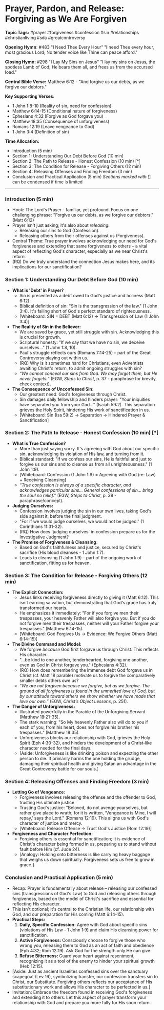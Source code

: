 # Prayer, Pardon, and Release: Forgiving as We Are Forgiven

**Topic Tags:** #prayer #forgiveness #confession #sin #relationships #christianliving #sda #greatcontroversy

**Opening Hymn:** #483 "I Need Thee Every Hour"
"I need Thee every hour, most gracious Lord; No tender voice like Thine can peace afford."

**Closing Hymn:** #298 "I Lay My Sins on Jesus"
"I lay my sins on Jesus, the spotless Lamb of God; He bears them all, and frees us from the accursed load."

**Central Bible Verse:** Matthew 6:12 - "And forgive us our debts, as we forgive our debtors."

**Key Supporting Verses:**
*   1 John 1:8-10 (Reality of sin, need for confession)
*   Matthew 6:14-15 (Conditional nature of forgiveness)
*   Ephesians 4:32 (Forgive as God forgave you)
*   Matthew 18:35 (Consequence of unforgiveness)
*   Romans 12:19 (Leave vengeance to God)
*   1 John 3:4 (Definition of sin)

**Time Allocation:**
- Introduction (5 min)
- Section 1: Understanding Our Debt Before God (10 min)
- Section 2: The Path to Release - Honest Confession (10 min) [*]
- Section 3: The Condition for Release - Forgiving Others (12 min)
- Section 4: Releasing Offenses and Finding Freedom (3 min)
- Conclusion and Practical Application (5 min)
*Sections marked with [*] can be condensed if time is limited

---

### Introduction (5 min)
-   Hook: The Lord's Prayer - familiar, yet profound. Focus on one challenging phrase: "Forgive us our debts, as we forgive our debtors." (Matt 6:12)
-   Prayer isn't just asking; it's also about *releasing*.
    -   Releasing our sins to God (Confession).
    -   Releasing others from their offenses against us (Forgiveness).
-   Central Theme: True prayer involves acknowledging our need for God's forgiveness and extending that same forgiveness to others – a vital aspect of reflecting God's character, especially as we near Christ's return.
-   (RQ) Do we truly understand the connection Jesus makes here, and its implications for our sanctification?

### Section 1: Understanding Our Debt Before God (10 min)
-   **What is 'Debt' in Prayer?**
    -   Sin is presented as a debt owed to God's justice and holiness (Matt 6:12).
    -   Biblical definition of sin: "Sin is the transgression of the law." (1 John 3:4). It's falling short of God's perfect standard of righteousness.
    -   [Whiteboard: SIN = DEBT (Matt 6:12) -> Transgression of Law (1 John 3:4)]
-   **The Reality of Sin in the Believer:**
    -   We are saved by grace, yet still struggle with sin. Acknowledging this is crucial for growth.
    -   Scriptural honesty: "If we say that we have no sin, we deceive ourselves..." (1 John 1:8, 10).
    -   Paul's struggle reflects ours (Romans 7:14-25) – part of the Great Controversy playing out within us.
    -   (RQ) Why is it sometimes hard for Christians, even Adventists awaiting Christ's return, to admit ongoing struggles with sin?
    -   *“We cannot conceal our sins from God. We may forget them, but He never forgets.”* (EGW, *Steps to Christ*, p. 37 - paraphrase for brevity, check context).
-   **The Consequence of Unconfessed Sin:**
    -   Our greatest need: God's forgiveness through Christ.
    -   Sin damages daily fellowship and hinders prayer: "Your iniquities have separated you from your God..." (Isaiah 59:2). This separation grieves the Holy Spirit, hindering His work of sanctification in us.
    -   [Whiteboard: Sin (Isa 59:2) -> Separation -> Hindered Prayer & Sanctification]

### Section 2: The Path to Release - Honest Confession (10 min) [*]
-   **What is True Confession?**
    -   More than just saying sorry. It's agreeing with God about our specific sin, acknowledging its violation of His law, and turning from it.
    -   Biblical standard: "If we confess our sins, He is faithful and just to forgive us our sins and to cleanse us from all unrighteousness." (1 John 1:9).
    -   [Whiteboard: Confession (1 John 1:9) = Agreeing with God (re: Law) + Receiving Cleansing]
    -   *“True confession is always of a specific character, and acknowledges particular sins... General confessions of sin... bring the soul no relief.”* (EGW, *Steps to Christ*, p. 38 - paraphrase/concept).
-   **Judging Ourselves:**
    -   Confession involves judging the sin in our own lives, taking God's side against it, before the final judgment.
    -   "For if we would judge ourselves, we would not be judged." (1 Corinthians 11:31-32).
    -   (RQ) How does 'judging ourselves' in confession prepare us for the Investigative Judgment?
-   **The Promise of Forgiveness & Cleansing:**
    -   Based on God's faithfulness and justice, secured by Christ's sacrifice (His blood cleanses - 1 John 1:7).
    -   Leads to cleansing (1 John 1:9) – part of the ongoing work of sanctification, fitting us for heaven.

### Section 3: The Condition for Release - Forgiving Others (12 min)
-   **The Explicit Connection:**
    -   Jesus links receiving forgiveness directly to giving it (Matt 6:12). This isn't earning salvation, but demonstrating that God's grace has truly transformed our hearts.
    -   He emphasizes it immediately: "For if you forgive men their trespasses, your heavenly Father will also forgive you. But if you do not forgive men their trespasses, neither will your Father forgive your trespasses." (Matthew 6:14-15).
    -   [Whiteboard: God Forgives Us -> Evidence: We Forgive Others (Matt 6:14-15)]
-   **The Divine Command and Model:**
    -   We forgive *because* God first forgave us through Christ. This reflects His character.
    -   "...be kind to one another, tenderhearted, forgiving one another, even as God in Christ forgave you." (Ephesians 4:32).
    -   (RQ) How does remembering the immense debt God forgave us in Christ (cf. Matt 18 parable) motivate us to forgive the comparatively smaller debts others owe us?
    -   *“We are not forgiven because we forgive, but as we forgive. The ground of all forgiveness is found in the unmerited love of God, but by our attitude toward others we show whether we have made that love our own.”* (EGW, *Christ’s Object Lessons*, p. 251).
-   **The Danger of Unforgiveness:**
    -   Illustrated powerfully in the Parable of the Unforgiving Servant (Matthew 18:21-35).
    -   The stark warning: "So My heavenly Father also will do to you if each of you, from his heart, does not forgive his brother his trespasses." (Matthew 18:35).
    -   Unforgiveness blocks our relationship with God, grieves the Holy Spirit (Eph 4:30-32), and hinders the development of a Christ-like character needed for the final days.
    -   [Aside: Unforgiveness is like drinking poison and expecting the other person to die. It primarily harms the one holding the grudge, damaging their spiritual health and giving Satan an advantage in the Great Controversy battle for our souls.]

### Section 4: Releasing Offenses and Finding Freedom (3 min)
-   **Letting Go of Vengeance:**
    -   Forgiveness involves releasing the offense and the offender to God, trusting His ultimate justice.
    -   Trusting God's justice: "Beloved, do not avenge yourselves, but rather give place to wrath; for it is written, ‘Vengeance is Mine, I will repay,’ says the Lord." (Romans 12:19). This aligns us with God's character of justice and mercy.
    -   [Whiteboard: Release Offense -> Trust God's Justice (Rom 12:19)]
-   **Forgiveness and Character Perfection:**
    -   Forgiving others is essential for sanctification; it is evidence of Christ's character being formed in us, preparing us to stand without fault before Him (cf. Jude 24).
    -   [Analogy: Holding onto bitterness is like carrying heavy baggage that weighs us down spiritually. Forgiveness sets *us* free to grow in grace.]

### Conclusion and Practical Application (5 min)
-   Recap: Prayer is fundamentally about release – releasing our confessed sins (transgressions of God's Law) to God and releasing others through forgiveness, based on the model of Christ's sacrifice and essential for reflecting His character.
-   This isn't optional; it's central to the Christian life, our relationship with God, and our preparation for His coming (Matt 6:14-15).
-   **Practical Steps:**
    1.  **Daily, Specific Confession:** Agree with God about specific sins (violations of His Law - 1 John 1:9) and claim His cleansing power for sanctification.
    2.  **Active Forgiveness:** Consciously choose to forgive those who wrong you, releasing them to God as an act of faith and obedience (Eph 4:32; Rom 12:19). Ask God for the strength only He can give.
    3.  **Refuse Bitterness:** Guard your heart against resentment, recognizing it as a tool of the enemy to hinder your spiritual growth (Heb 12:15).
-   [Aside: Just as ancient Israelites confessed sins over the sanctuary scapegoat (Lev 16), symbolizing transfer, our confession transfers sin to Christ, our Substitute. Forgiving others reflects our acceptance of His substitutionary work and allows His character to be perfected in us.]
-   Invitation: Embrace the freedom found in receiving God's forgiveness and extending it to others. Let this aspect of prayer transform your relationship with God and prepare you more fully for His soon return.